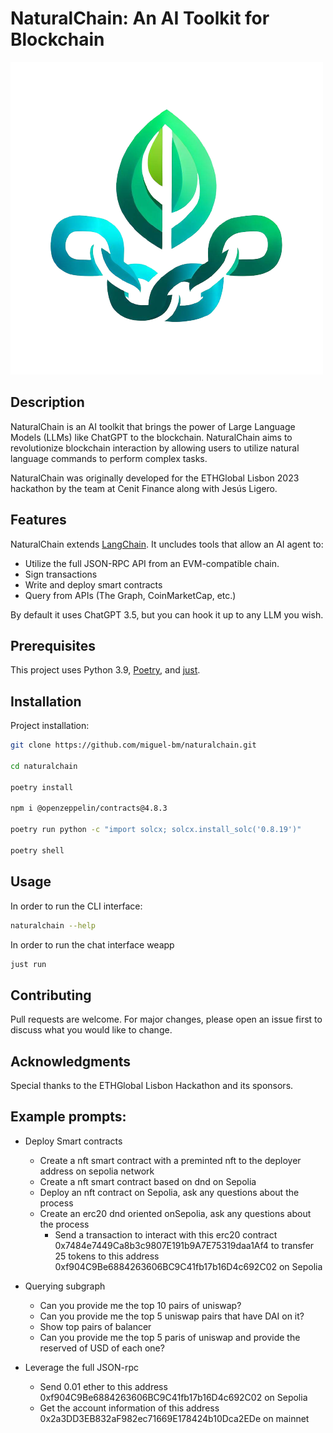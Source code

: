 # NaturalChain: An AI Toolkit for Blockchain

![logo](./assets/logo.png)  

## Description  

NaturalChain is an AI toolkit that brings the power of Large Language Models (LLMs) like ChatGPT to the blockchain. NaturalChain aims to revolutionize blockchain interaction by allowing users to utilize natural language commands to perform complex tasks.

NaturalChain was originally developed for the ETHGlobal Lisbon 2023 hackathon by the team at Cenit Finance along with Jesús Ligero.

## Features

NaturalChain extends [LangChain](https://github.com/hwchase17/langchain). It uncludes tools that allow an AI agent to:

- Utilize the full JSON-RPC API from an EVM-compatible chain.
- Sign transactions
- Write and deploy smart contracts
- Query from APIs (The Graph, CoinMarketCap, etc.)

By default it uses ChatGPT 3.5, but you can hook it up to any LLM you wish.

## Prerequisites

This project uses Python 3.9, [Poetry](https://python-poetry.org/docs/), and [just](https://github.com/casey/just).



## Installation

Project installation:


```bash
git clone https://github.com/miguel-bm/naturalchain.git

cd naturalchain

poetry install

npm i @openzeppelin/contracts@4.8.3

poetry run python -c "import solcx; solcx.install_solc('0.8.19')"

poetry shell
```



## Usage

In order to run the CLI interface:

```bash
naturalchain --help
```


In order to run the chat interface weapp

```bash
just run
```

## Contributing

Pull requests are welcome. For major changes, please open an issue first to discuss what you would like to change.

## Acknowledgments

Special thanks to the ETHGlobal Lisbon Hackathon and its sponsors.

## Example prompts:

- Deploy Smart contracts
    - Create a nft smart contract with a preminted nft to the deployer address on sepolia network
    - Create a nft smart contract based on dnd on Sepolia
    - Deploy an nft contract on Sepolia, ask any questions about the process
    - Create an erc20 dnd oriented onSepolia, ask any questions about the process
        - Send a transaction to interact with this erc20 contract 0x7484e7449Ca8b3c9807E191b9A7E75319daa1Af4 to transfer 25 tokens to this address 0xf904C9Be6884263606BC9C41fb17b16D4c692C02 on Sepolia

- Querying subgraph
    - Can you provide me the top 10 pairs of uniswap?
    - Can you provide me the top 5 uniswap pairs that have DAI on it?
    - Show top pairs of balancer
    - Can you provide me the top 5 paris of uniswap and provide the reserved of USD of each one?

- Leverage the full JSON-rpc
    - Send 0.01 ether to this address 0xf904C9Be6884263606BC9C41fb17b16D4c692C02 on Sepolia
    - Get the account information of this address 0x2a3DD3EB832aF982ec71669E178424b10Dca2EDe on mainnet

    